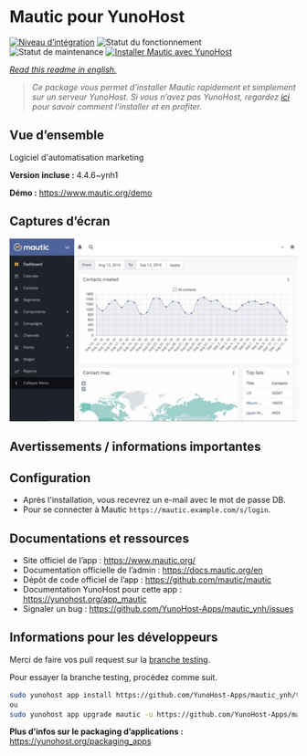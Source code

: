 <!--
N.B.: This README was automatically generated by https://github.com/YunoHost/apps/tree/master/tools/README-generator
It shall NOT be edited by hand.
-->

# Mautic pour YunoHost

[![Niveau d’intégration](https://dash.yunohost.org/integration/mautic.svg)](https://dash.yunohost.org/appci/app/mautic) ![Statut du fonctionnement](https://ci-apps.yunohost.org/ci/badges/mautic.status.svg) ![Statut de maintenance](https://ci-apps.yunohost.org/ci/badges/mautic.maintain.svg)
[![Installer Mautic avec YunoHost](https://install-app.yunohost.org/install-with-yunohost.svg)](https://install-app.yunohost.org/?app=mautic)

*[Read this readme in english.](./README.md)*

> *Ce package vous permet d’installer Mautic rapidement et simplement sur un serveur YunoHost.
Si vous n’avez pas YunoHost, regardez [ici](https://yunohost.org/#/install) pour savoir comment l’installer et en profiter.*

## Vue d’ensemble

Logiciel d'automatisation marketing

**Version incluse :** 4.4.6~ynh1

**Démo :** https://www.mautic.org/demo

## Captures d’écran

![Capture d’écran de Mautic](./doc/screenshots/mautic-Screenshots.jpg)

## Avertissements / informations importantes

## Configuration

 * Après l'installation, vous recevrez un e-mail avec le mot de passe DB.
 * Pour se connecter à Mautic `https://mautic.example.com/s/login`.

## Documentations et ressources

* Site officiel de l’app : <https://www.mautic.org/>
* Documentation officielle de l’admin : <https://docs.mautic.org/en>
* Dépôt de code officiel de l’app : <https://github.com/mautic/mautic>
* Documentation YunoHost pour cette app : <https://yunohost.org/app_mautic>
* Signaler un bug : <https://github.com/YunoHost-Apps/mautic_ynh/issues>

## Informations pour les développeurs

Merci de faire vos pull request sur la [branche testing](https://github.com/YunoHost-Apps/mautic_ynh/tree/testing).

Pour essayer la branche testing, procédez comme suit.

``` bash
sudo yunohost app install https://github.com/YunoHost-Apps/mautic_ynh/tree/testing --debug
ou
sudo yunohost app upgrade mautic -u https://github.com/YunoHost-Apps/mautic_ynh/tree/testing --debug
```

**Plus d’infos sur le packaging d’applications :** <https://yunohost.org/packaging_apps>
